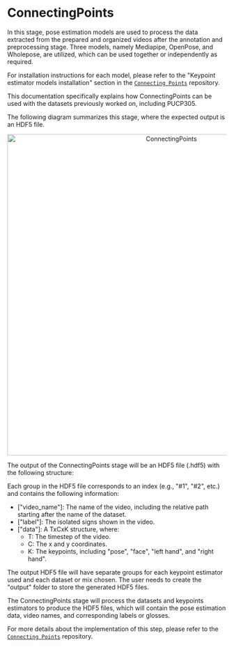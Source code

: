 # ConnectingPoints

In this stage, pose estimation models are used to process the data extracted from the prepared and organized videos after the annotation and preprocessing stage. Three models, namely Mediapipe, OpenPose, and Wholepose, are utilized, which can be used together or independently as required.

For installation instructions for each model, please refer to the "Keypoint estimator models installation" section in the <a href="https://github.com/JoeNatan30/ConnectingPoints" target="_blank">`Connecting Points`</a> repository.

This documentation specifically explains how ConnectingPoints can be used with the datasets previously worked on, including PUCP305.

The following diagram summarizes this stage, where the expected output is an HDF5 file.

<p align="center">
  <img src="./assets/ConnectingPoints.png" alt="ConnectingPoints" width="738">
</p>


The output of the ConnectingPoints stage will be an HDF5 file (.hdf5) with the following structure:

Each group in the HDF5 file corresponds to an index (e.g., "#1", "#2", etc.) and contains the following information:

- ["video_name"]: The name of the video, including the relative path starting after the name of the dataset.
- ["label"]: The isolated signs shown in the video.
- ["data"]: A TxCxK structure, where:
  - T: The timestep of the video.
  - C: The x and y coordinates.
  - K: The keypoints, including "pose", "face", "left hand", and "right hand".

The output HDF5 file will have separate groups for each keypoint estimator used and each dataset or mix chosen. The user needs to create the "output" folder to store the generated HDF5 files.

The ConnectingPoints stage will process the datasets and keypoints estimators to produce the HDF5 files, which will contain the pose estimation data, video names, and corresponding labels or glosses.

For more details about the implementation of this step, please refer to the <a href="https://github.com/JoeNatan30/ConnectingPoints" target="_blank">`Connecting Points`</a> repository.


<!-- En esta etapa se hará uso de modelos de estimación de pose, y el tratamiento de esta data extraida a partir de los vídeos preparados y organizados luego de la etapa de anotación y preprocesamiento.

Para ello se hace uso de 3 modelos, Mediapipe, OpenPose y Wholepose, los cuales pueden ser usados tanto en conjunto como independientemente según corresponda.

The installation instructions for each model are given in the "Keypoint estimator models installation" section en el repositorio [Connecting Points](https://github.com/JoeNatan30/ConnectingPoints).

La presente documentación específica como puede este ser usado en función a las bases de datos con las que fue trabajado anteriormente (incluyendo PUCP305)

El siguiente diagrama resume esta etapa, en el cual se espera tener un HDF5 file como output

The output of the ConnectingPoints stage will be an HDF5 file (.hdf5) with the following structure:

Each group in the HDF5 file corresponds to an index (e.g., "#1", "#2", etc.) and contains the following information:

["video_name"]: The name of the video, including the relative path starting after the name of the dataset.
["label"]: The isolated signs shown in the video.
["data"]: A TxCxK structure, where:
T: The timestep of the video.
C: The x and y coordinates.
K: The keypoints, including "pose", "face", "left hand", and "right hand".
The output HDF5 file will have separate groups for each keypoint estimator used and each dataset or mix chosen. The user needs to create the "output" folder to store the generated HDF5 files.

The ConnectingPoints stage will process the datasets and keypoints estimators to produce the HDF5 files, which will contain the pose estimation data, video names, and corresponding labels or glosses.

More details about the implementation of this step is done in [Connecting Points](https://github.com/JoeNatan30/ConnectingPoints)
 -->
